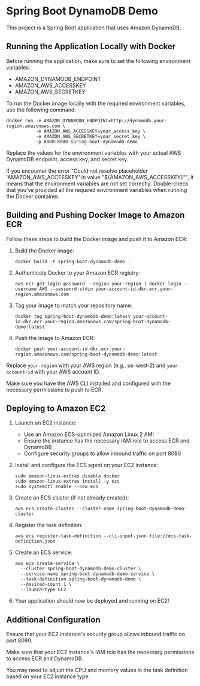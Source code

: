 # Spring Boot DynamoDB Demo

This project is a Spring Boot application that uses Amazon DynamoDB.

## Running the Application Locally with Docker

Before running the application, make sure to set the following environment variables:

- AMAZON_DYNAMODB_ENDPOINT
- AMAZON_AWS_ACCESSKEY
- AMAZON_AWS_SECRETKEY

To run the Docker image locally with the required environment variables, use the following command:

```
docker run -e AMAZON_DYNAMODB_ENDPOINT=http://dynamodb.your-region.amazonaws.com \
           -e AMAZON_AWS_ACCESSKEY=your_access_key \
           -e AMAZON_AWS_SECRETKEY=your_secret_key \
           -p 8080:8080 spring-boot-dynamodb-demo
```

Replace the values for the environment variables with your actual AWS DynamoDB endpoint, access key, and secret key.

If you encounter the error "Could not resolve placeholder 'AMAZON_AWS_ACCESSKEY' in value "${AMAZON_AWS_ACCESSKEY}"", it means that the environment variables are not set correctly. Double-check that you've provided all the required environment variables when running the Docker container.

## Building and Pushing Docker Image to Amazon ECR

Follow these steps to build the Docker image and push it to Amazon ECR:

1. Build the Docker image:
   ```
   docker build -t spring-boot-dynamodb-demo .
   ```

2. Authenticate Docker to your Amazon ECR registry:
   ```
   aws ecr get-login-password --region your-region | docker login --username AWS --password-stdin your-account-id.dkr.ecr.your-region.amazonaws.com
   ```

3. Tag your image to match your repository name:
   ```
   docker tag spring-boot-dynamodb-demo:latest your-account-id.dkr.ecr.your-region.amazonaws.com/spring-boot-dynamodb-demo:latest
   ```

4. Push the image to Amazon ECR:
   ```
   docker push your-account-id.dkr.ecr.your-region.amazonaws.com/spring-boot-dynamodb-demo:latest
   ```

Replace `your-region` with your AWS region (e.g., us-west-2) and `your-account-id` with your AWS account ID.

Make sure you have the AWS CLI installed and configured with the necessary permissions to push to ECR.

## Deploying to Amazon EC2

1. Launch an EC2 instance:
   - Use an Amazon ECS-optimized Amazon Linux 2 AMI
   - Ensure the instance has the necessary IAM role to access ECR and DynamoDB
   - Configure security groups to allow inbound traffic on port 8080

2. Install and configure the ECS agent on your EC2 instance:
   ```
   sudo amazon-linux-extras disable docker
   sudo amazon-linux-extras install -y ecs
   sudo systemctl enable --now ecs
   ```

3. Create an ECS cluster (if not already created):
   ```
   aws ecs create-cluster --cluster-name spring-boot-dynamodb-demo-cluster
   ```

4. Register the task definition:
   ```
   aws ecs register-task-definition --cli-input-json file://ecs-task-definition.json
   ```

5. Create an ECS service:
   ```
   aws ecs create-service \
     --cluster spring-boot-dynamodb-demo-cluster \
     --service-name spring-boot-dynamodb-demo-service \
     --task-definition spring-boot-dynamodb-demo \
     --desired-count 1 \
     --launch-type EC2
   ```

6. Your application should now be deployed and running on EC2!

## Additional Configuration

Ensure that your EC2 instance's security group allows inbound traffic on port 8080.

Make sure that your EC2 instance's IAM role has the necessary permissions to access ECR and DynamoDB.

You may need to adjust the CPU and memory values in the task definition based on your EC2 instance type.